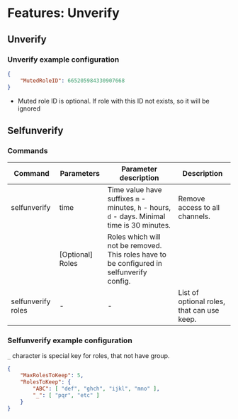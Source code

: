 # Features: Unverify

## Unverify

### Unverify example configuration

```json
{
    "MutedRoleID": 665205984330907668
}
```

- Muted role ID is optional. If role with this ID not exists, so it will be ignored

## Selfunverify

### Commands

| Command            | Parameters       | Parameter description                                                                        | Description                                |
| ------------------ | ---------------- | -------------------------------------------------------------------------------------------- | ------------------------------------------ |
| selfunverify       | time             | Time value have suffixes `m` - minutes, `h` - hours, `d` - days. Minimal time is 30 minutes. | Remove access to all channels.             |
|                    | [Optional] Roles | Roles which will not be removed. This roles have to be configured in selfunverify config.    |
| selfunverify roles | -                | -                                                                                            | List of optional roles, that can use keep. |

### Selfunverify example configuration

`_` character is special key for roles, that not have group.

```json
{
    "MaxRolesToKeep": 5,
    "RolesToKeep": {
        "ABC": [ "def", "ghch", "ijkl", "mno" ],
        "_": [ "pqr", "etc" ]
    }
}
```
